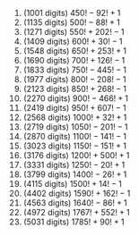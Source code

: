 1. (1001 digits) $450!-92!+1$
2. (1135 digits) $500!-88!+1$
3. (1271 digits) $550!+202!-1$
4. (1409 digits) $600!+30!-1$
5. (1548 digits) $650!+253!+1$
6. (1690 digits) $700!+126!-1$
7. (1833 digits) $750!-445!-1$
8. (1977 digits) $800!-208!-1$
9. (2123 digits) $850!+268!-1$
10. (2270 digits) $900!-466!+1$
11. (2419 digits) $950!+607!-1$
12. (2568 digits) $1000!+32!+1$
13. (2719 digits) $1050!-201!-1$
14. (2870 digits) $1100!-141!-1$
15. (3023 digits) $1150!-151!+1$
16. (3176 digits) $1200!+500!+1$
17. (3331 digits) $1250!-20!+1$
18. (3799 digits) $1400!-26!+1$
19. (4115 digits) $1500!+14!-1$
20. (4402 digits) $1590!+162!-1$
21. (4563 digits) $1640!-86!+1$
22. (4972 digits) $1767!+552!+1$
23. (5031 digits) $1785!+90!+1$


<html lang="en">
<head>
<meta http-equiv="content-type" content="text/html; charset=utf-8">
<script type="text/javascript" charset="utf-8" src="
https://cdn.mathjax.org/mathjax/latest/MathJax.js?config=TeX-AMS-MML_HTMLorMML,
https://vincenttam.github.io/javascripts/MathJaxLocal.js"></script>
</head>
